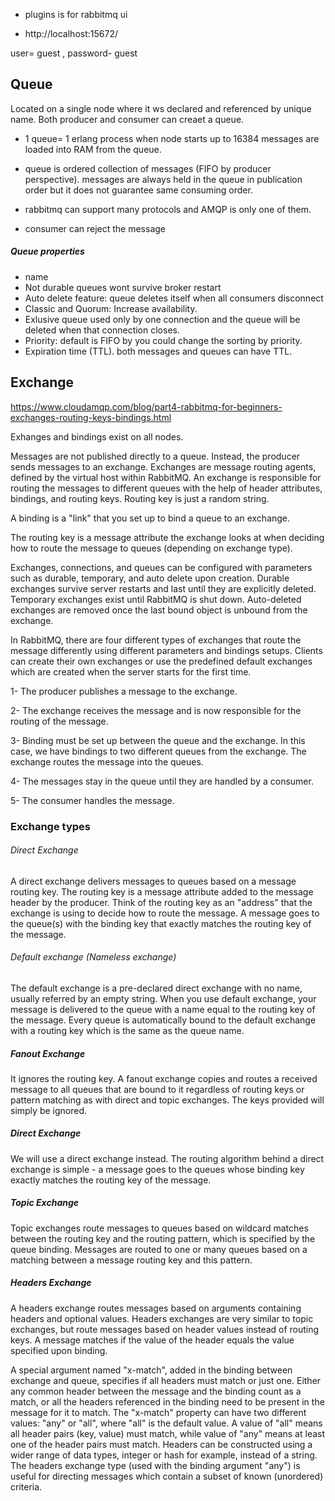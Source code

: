 - plugins is for rabbitmq ui

- http://localhost:15672/

user= guest , password- guest

## Queue

Located on a single node where it ws declared and referenced by unique name. Both producer and consumer can creaet a queue.

- 1 queue= 1 erlang process
  when node starts up to 16384 messages are loaded into RAM from the queue.

- queue is ordered collection of messages (FIFO by producer perspective). messages are always held in the queue in publication order but it does not guarantee same consuming order.

- rabbitmq can support many protocols and AMQP is only one of them.

- consumer can reject the message

##### Queue properties

- name
- Not durable queues wont survive broker restart
- Auto delete feature: queue deletes itself when all consumers disconnect
- Classic and Quorum: Increase availability.
- Exlusive queue used only by one connection and the queue will be deleted when that connection closes.
- Priority: default is FIFO by you could change the sorting by priority.
- Expiration time (TTL). both messages and queues can have TTL.

## Exchange

https://www.cloudamqp.com/blog/part4-rabbitmq-for-beginners-exchanges-routing-keys-bindings.html

Exhanges and bindings exist on all nodes.

Messages are not published directly to a queue. Instead, the producer sends messages to an exchange. Exchanges are message routing agents, defined by the virtual host within RabbitMQ. An exchange is responsible for routing the messages to different queues with the help of header attributes, bindings, and routing keys. Routing key is just a random string.

A binding is a "link" that you set up to bind a queue to an exchange.

The routing key is a message attribute the exchange looks at when deciding how to route the message to queues (depending on exchange type).

Exchanges, connections, and queues can be configured with parameters such as durable, temporary, and auto delete upon creation. Durable exchanges survive server restarts and last until they are explicitly deleted. Temporary exchanges exist until RabbitMQ is shut down. Auto-deleted exchanges are removed once the last bound object is unbound from the exchange.

In RabbitMQ, there are four different types of exchanges that route the message differently using different parameters and bindings setups. Clients can create their own exchanges or use the predefined default exchanges which are created when the server starts for the first time.

1- The producer publishes a message to the exchange.

2- The exchange receives the message and is now responsible for the routing of the message.

3- Binding must be set up between the queue and the exchange. In this case, we have bindings to two different queues from the exchange. The exchange routes the message into the queues.

4- The messages stay in the queue until they are handled by a consumer.

5- The consumer handles the message.

### Exchange types

###### Direct Exchange

A direct exchange delivers messages to queues based on a message routing key. The routing key is a message attribute added to the message header by the producer. Think of the routing key as an "address" that the exchange is using to decide how to route the message. A message goes to the queue(s) with the binding key that exactly matches the routing key of the message.

###### Default exchange (Nameless exchange)

The default exchange is a pre-declared direct exchange with no name, usually referred by an empty string. When you use default exchange, your message is delivered to the queue with a name equal to the routing key of the message. Every queue is automatically bound to the default exchange with a routing key which is the same as the queue name.

##### Fanout Exchange

It ignores the routing key. A fanout exchange copies and routes a received message to all queues that are bound to it regardless of routing keys or pattern matching as with direct and topic exchanges. The keys provided will simply be ignored.

##### Direct Exchange

We will use a direct exchange instead. The routing algorithm behind a direct exchange is simple - a message goes to the queues whose binding key exactly matches the routing key of the message.

##### Topic Exchange

Topic exchanges route messages to queues based on wildcard matches between the routing key and the routing pattern, which is specified by the queue binding. Messages are routed to one or many queues based on a matching between a message routing key and this pattern.

##### Headers Exchange

A headers exchange routes messages based on arguments containing headers and optional values. Headers exchanges are very similar to topic exchanges, but route messages based on header values instead of routing keys. A message matches if the value of the header equals the value specified upon binding.

A special argument named "x-match", added in the binding between exchange and queue, specifies if all headers must match or just one. Either any common header between the message and the binding count as a match, or all the headers referenced in the binding need to be present in the message for it to match. The "x-match" property can have two different values: "any" or "all", where "all" is the default value. A value of "all" means all header pairs (key, value) must match, while value of "any" means at least one of the header pairs must match. Headers can be constructed using a wider range of data types, integer or hash for example, instead of a string. The headers exchange type (used with the binding argument "any") is useful for directing messages which contain a subset of known (unordered) criteria.
